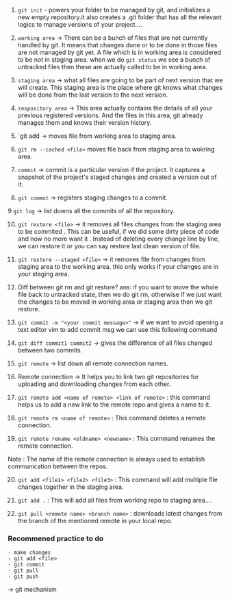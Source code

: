 1. `git init` - powers your folder to be managed by git, and initializes a new empty repository.it also creates a .git folder that has all the relevant logics to manage versions of your project....


2. `working area` -> There can be a bunch of files that are not currently handled by git. It means that changes done or to be done in those files are not managed by git yet. A file which is in working area is considered to be not in staging area. when we do `git status` we see a bunch of untracked files  then these are actually called to be in working area.

3. `staging area` -> what all files are going to be part of next version that we will create. This staging area is the place where git knows what changes will be done from the last version to the next version.

4. `respository area` -> This area actually contains the details of all your previous registered versions. And the files in this area, git already manages them and knows their version history.

5. `git add <file> -> moves file from working area to staging area.

6. `git rm --cached <file>` moves file back from staging area to wokring area.

7. `commit` -> commit is a particular version if the project. It captures a snapshot of the project's staged changes and created a version out of it.

8. `git commot` -> registers staging changes to a commit.

9 `git log` -> list downs all the commits of all the repository.

10. `git restore <file>` -> it removes all files changes from the staging area to be commited . This can be useful, if we did some dirty piece of code and now no more want it . Instead of deleting every change line by line, we can restore it or you can say restore last clean version of file.

11. `git restore --staged <file>` -> it removes file from changes from staging area to the working area. this only works if your changes are in your staging area.

12. Diff between git rm and git restore?
ans: if you want to move the whole file back to untracked state, then we do git rm, otherwise if we just want the changes to be moved in working area or staging area then we git restore.

13. `git commit -m "<your commit message>"` -> if we want to avoid opening a text editor vim to add commit msg we can use this following command

14. `git diff commit1 commit2` -> gives the difference of all files changed between two commits.

15. `git remote` -> list down all remote connection names.

16. Remote connection -> It helps you to link two git repositories for uploading and downloading changes from each other.

17. `git remote add <name of remote> <link of remote>` : this command helps us to add a new link to the remote repo and gives a name to it.

18. `git remote rm <name of remote>` : This command deletes a remote connection.

19. `git remote rename <oldname> <newname>` : This command renames the remote connection.

Note : The name of the remote connection is always used to establish communication between the repos.

20. `git add <file1> <file2> <file3>` : This command will add multiple file changes together in the staging area.

21. `git add .` : This will add all files from working repo to staging area....

22. `git pull <remote name> <branch name>` : downloads latest changes from the branch of the mentioned remote in your local repo.

### Recommened practice to do

    - make changes
    - git add <file>
    - git commit
    - git pull
    - git push
-> git mechanism
